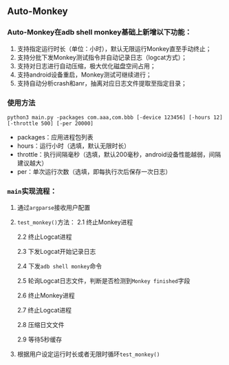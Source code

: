 ## Auto-Monkey

### Auto-Monkey在adb shell monkey基础上新增以下功能：
1. 支持指定运行时长（单位：小时），默认无限运行Monkey直至手动终止；
2. 支持分批下发Monkey测试指令并自动记录日志（logcat方式）；
3. 支持对日志进行自动压缩，极大优化磁盘空间占用；
4. 支持android设备重启，Monkey测试可继续进行；
5. 支持自动分析crash和anr，抽离对应日志文件提取至指定目录；

### 使用方法
```commandline
python3 main.py -packages com.aaa,com.bbb [-device 123456] [-hours 12] [-throttle 500] [-per 20000]
```
- packages：应用进程包列表
- hours：运行小时（选填，默认无限时长）
- throttle：执行间隔毫秒（选填，默认200毫秒，android设备性能越弱，间隔建议越大）
- per：单次运行次数（选填，即每执行<per>次后保存一次日志）

### `main`实现流程：
1. 通过`argparse`接收用户配置
2. `test_monkey()`方法：
   2.1 终止Monkey进程

   2.2 终止Logcat进程
   
   2.3 下发Logcat开始记录日志
   
   2.4 下发`adb shell monkey`命令
   
   2.5 轮询Logcat日志文件，判断是否检测到`Monkey finished`字段
   
   2.6 终止Monkey进程
   
   2.7 终止Logcat进程
   
   2.8 压缩日文文件
   
   2.9 等待5秒缓存
3. 根据用户设定运行时长或者无限时循环`test_monkey()`
